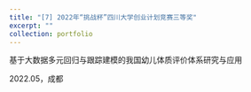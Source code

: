 ```yaml
---
title: "[7] 2022年“挑战杯”四川⼤学创业计划竞赛三等奖"
excerpt: ""
collection: portfolio
---
```


基于大数据多元回归与跟踪建模的我国幼儿体质评价体系研究与应用

2022.05，成都